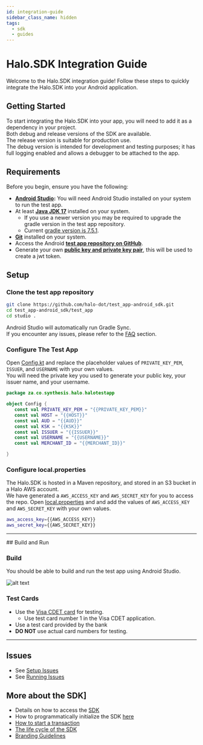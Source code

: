 ```yaml
---
id: integration-guide
sidebar_class_name: hidden
tags:
  - sdk
  - guides
---
```


# Halo.SDK Integration Guide

Welcome to the Halo.SDK integration guide! Follow these steps to quickly integrate the Halo.SDK into your Android application.

## Getting Started

To start integrating the Halo.SDK into your app, you will need to add it as a dependency in your project.<br/>
Both debug and release versions of the SDK are available. <br/>
The release version is suitable for production use. <br/>
The debug version is intended for development and testing purposes; it has full logging enabled and allows a debugger to be attached to the app.

## Requirements

Before you begin, ensure you have the following:

* **<a href="https://developer.android.com/studio" target="_blank">Android Studio</a>:** You will need Android Studio installed on your system to run the test app.
* At least **<a href="https://www.oracle.com/java/technologies/downloads/#java17" target="_blank">Java JDK 17</a>** installed on your system.
  * If you use a newer version you may be required to upgrade the gradle version in the test app repository.
  * Current <a href="https://github.com/halo-dot/test_app-android_sdk/blob/master/test_app/gradle/wrapper/gradle-wrapper.properties" target="_blank">gradle version is 7.5.1</a>.
* **<a href="https://git-scm.com/" target="_blank">Git</a>** installed on your system.
* Access the Android **<a href="https://github.com/halo-dot/test_app-android_sdk" target="_blank">test app repository on GitHub</a>**.
* Generate your own **<a href="https://docs.halodot.io/docs/documentations/sdk/jwt" target="_blank">public key and private key pair</a>**, this will be used to create a jwt token.

## Setup

### Clone the test app repository

```bash
git clone https://github.com/halo-dot/test_app-android_sdk.git
cd test_app-android_sdk/test_app
cd studio .
```

Android Studio will automatically run Gradle Sync.<br/>
If you encounter any issues, please refer to the <a href="https://docs.halodot.io/docs/documentations/faq/integration-issues" target="_blank">FAQ</a> section.

### Configure The Test App

Open <a href="https://github.com/halo-dot/test_app-android_sdk/blob/master/test_app/app/src/main/java/za/co/synthesis/halo/halotestapp/Config.kt" target="_blank">Config.kt</a> and replace the placeholder values of `PRIVATE_KEY_PEM`, `ISSUER`, and `USERNAME` with your own values.<br/>
You will need the private key you used to generate your public key, your issuer name, and your username.

```kotlin
package za.co.synthesis.halo.halotestapp

object Config {
   const val PRIVATE_KEY_PEM = "{{PRIVATE_KEY_PEM}}"
   const val HOST = "{{HOST}}"
   const val AUD = "{{AUD}}"
   const val KSK = "{{KSK}}"
   const val ISSUER = "{{ISSUER}}"
   const val USERNAME = "{{USERNAME}}"
   const val MERCHANT_ID = "{{MERCHANT_ID}}"

}
```
### Configure local.properties

The Halo.SDK is hosted in a Maven repository, and stored in an S3 bucket in a Halo AWS account.<br/>
We have generated a `AWS_ACCESS_KEY` and `AWS_SECRET_KEY` for you to access the repo.
Open <a href="https://github.com/halo-dot/test_app-android_sdk/blob/master/test_app/local.properties" target="_blank">local.properties</a> and and add the values of `AWS_ACCESS_KEY` and `AWS_SECRET_KEY` with your own values.

```bash
aws_access_key={{AWS_ACCESS_KEY}}
aws_secret_key={{AWS_SECRET_KEY}}
```
<hr/>
## Build and Run

### Build

You should be able to build and run the test app using Android Studio.

![alt text](https://static.dev.haloplus.io/static/documentation/images/test-app.png)

### Test Cards

* Use the <a href="https://play.google.com/store/apps/details?id=com.visa.app.cdet&hl=en_ZA" target="_blank">Visa CDET card</a> for testing.<br/>
  * Use test card number 1 in the Visa CDET application.
* Use a test card provided by the bank
* **DO NOT** use actual card numbers for testing.

<hr/>

## Issues

* See <a href="https://docs.halodot.io/docs/documentations/faq/integration-issues#setup-issues" target="_blank">Setup Issues</a>
* See <a href="https://docs.halodot.io/docs/documentations/faq/integration-issues#running-issues" target="_blank">Running Issues</a>

## More about the SDK]

* Details on how to access the <a href="https://docs.halodot.io/docs/documentations/sdk/getting-started-with-sdk" target="_blank">SDK</a>
* How to programmatically initialize the SDK <a href="https://docs.halodot.io/docs/documentations/sdk/sdk-integration-guide#6-initiallization-of-the-sdk" target="_blank">here</a>
* <a href="https://docs.halodot.io/docs/documentations/sdk/sdk-integration-guide/#7-transaction-flow" target="_blank">How to start a transaction</a>
* <a href="https://docs.halodot.io/docs/documentations/sdk/sdk-integration-guide#5-life-cycle-methods" target="_blank">The life cycle of the SDK </a>
* <a href="https://docs.halodot.io/docs/documentations/sdk/branding-guidelines" target="_blank">Branding Guidelines</a>
